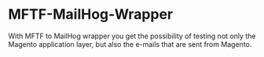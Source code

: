 # MFTF-MailHog-Wrapper
With MFTF to MailHog wrapper you get the possibility of testing not only the Magento application layer, but also the e-mails that are sent from Magento.

